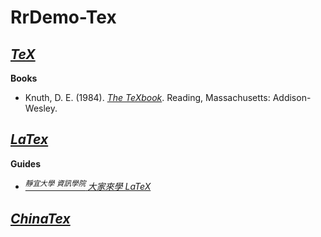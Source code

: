 # RrDemo-Tex

## [*TeX*](http://tug.org/)
**Books**
- Knuth, D. E. (1984). [*The TeXbook*](http://www-cs-staff.stanford.edu/~knuth/abcde.html#texbk). Reading, Massachusetts: Addison-Wesley.

## [*LaTex*](http://latex-project.org/)
**Guides**
- [<sup>*靜宜大學 資訊學院* </sup>*大家來學 LaTeX*](http://www.cs.pu.edu.tw/~wckuo/doc/latex123/)

## [*ChinaTex*](http://chinatex.org/)
